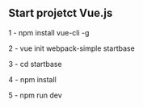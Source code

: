  
 ## Start projetct Vue.js
 
 1 - npm install vue-cli -g

 2 - vue init  webpack-simple startbase

 3 - cd startbase

 4 - npm install

 5 - npm run dev